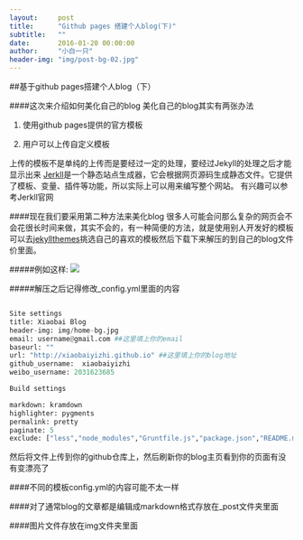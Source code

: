```yaml
---
layout:     post
title:      "Github pages 搭建个人blog(下)"
subtitle:   ""
date:       2016-01-20 00:00:00
author:     "小白一只"
header-img: "img/post-bg-02.jpg"
---
```



##基于github pages搭建个人blog（下）

####这次来介绍如何美化自己的blog
美化自己的blog其实有两张办法

1. 使用github pages提供的官方模板

2. 用户可以上传自定义模板

  上传的模板不是单纯的上传而是要经过一定的处理，要经过Jekyll的处理之后才能显示出来
[Jerkll](http://jekyllrb.com/ "Jerkll")是一个静态站点生成器，它会根据网页源码生成静态文件。它提供了模板、变量、插件等功能，所以实际上可以用来编写整个网站。 有兴趣可以参考Jerkll官网

####现在我们要采用第二种方法来美化blog
很多人可能会问那么复杂的网页会不会花很长时间来做，其实不会的，有一种简便的方法，就是使用别人开发好的模板
可以去[jekyllthemes](http://jekyllthemes.org/ "jekyllthemes")挑选自己的喜欢的模板然后下载下来解压的到自己的blog文件价里面。

#####例如这样:
![](https://raw.githubusercontent.com/xiaobaiyizhi/xiaobaiyizhi.github.io/master/img/create-firstblog/filefoler.png)

#####解压之后记得修改_config.yml里面的内容
```python

Site settings
title: Xiaobai Blog
header-img: img/home-bg.jpg
email: username@gmail.com ##这里填上你的email
baseurl: ""
url: "http://xiaobaiyizhi.github.io" ##这里填上你的blog地址
github_username:  xiaobaiyizhi  
weibo_username: 2031623685

Build settings

markdown: kramdown
highlighter: pygments
permalink: pretty
paginate: 5
exclude: ["less","node_modules","Gruntfile.js","package.json","README.md"]

```

然后将文件上传到你的github仓库上，然后刷新你的blog主页看到你的页面有没有变漂亮了

####不同的模板config.yml的内容可能不太一样

####对了通常blog的文章都是编辑成markdown格式存放在_post文件夹里面

####图片文件存放在img文件夹里面
